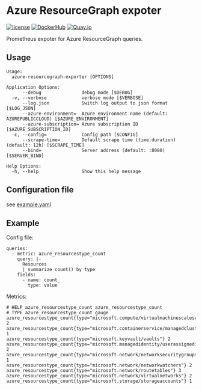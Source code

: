 Azure ResourceGraph expoter
===========================

[![license](https://img.shields.io/github/license/webdevops/azure-resourcegraph-exporter.svg)](https://github.com/webdevops/azure-resourcegraph-exporter/blob/master/LICENSE)
[![DockerHub](https://img.shields.io/badge/DockerHub-webdevops%2Fazure--resourcegraph--exporter-blue)](https://hub.docker.com/r/webdevops/azure-resourcegraph-exporter/)
[![Quay.io](https://img.shields.io/badge/Quay.io-webdevops%2Fazure--resourcegraph--exporter-blue)](https://quay.io/repository/webdevops/azure-resourcegraph-exporter)

Prometheus expoter for Azure ResourceGraph queries.

Usage
-----

```
Usage:
  azure-resourcegraph-exporter [OPTIONS]

Application Options:
      --debug               debug mode [$DEBUG]
  -v, --verbose             verbose mode [$VERBOSE]
      --log.json            Switch log output to json format [$LOG_JSON]
      --azure-environment=  Azure environment name (default: AZUREPUBLICCLOUD) [$AZURE_ENVIRONMENT]
      --azure-subscription= Azure subscription ID [$AZURE_SUBSCRIPTION_ID]
  -c, --config=             Config path [$CONFIG]
      --scrape-time=        Default scrape time (time.duration) (default: 12h) [$SCRAPE_TIME]
      --bind=               Server address (default: :8080) [$SERVER_BIND]

Help Options:
  -h, --help                Show this help message
  ```

Configuration file
------------------

see [example.yaml](example.yaml)


Example
-------

Config file:
```
queries:
  - metric: azure_resourcestype_count
    query: |-
      Resources
      | summarize count() by type
    fields:
      - name: count_
        type: value

```

Metrics:
```
# HELP azure_resourcestype_count azure_resourcestype_count
# TYPE azure_resourcestype_count gauge
azure_resourcestype_count{type="microsoft.compute/virtualmachinescalesets"} 2
azure_resourcestype_count{type="microsoft.containerservice/managedclusters"} 1
azure_resourcestype_count{type="microsoft.keyvault/vaults"} 2
azure_resourcestype_count{type="microsoft.managedidentity/userassignedidentities"} 2
azure_resourcestype_count{type="microsoft.network/networksecuritygroups"} 1
azure_resourcestype_count{type="microsoft.network/networkwatchers"} 2
azure_resourcestype_count{type="microsoft.network/routetables"} 3
azure_resourcestype_count{type="microsoft.network/virtualnetworks"} 2
azure_resourcestype_count{type="microsoft.storage/storageaccounts"} 1
```
